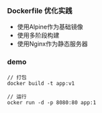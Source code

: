 ### Dockerfile 优化实践
* 使用Alpine作为基础镜像
* 使用多阶段构建
* 使用Nginx作为静态服务器

### demo
```
// 打包
docker build -t app:v1

// 运行
ocker run -d -p 8080:80 app:1
```
